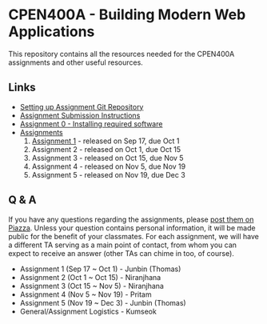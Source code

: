 # CPEN400A - Building Modern Web Applications

This repository contains all the resources needed for the CPEN400A assignments and other useful resources.

## Links

* [Setting up Assignment Git Repository](assignments/setup.md)
* [Assignment Submission Instructions](assignments/canvas-submission.md)
* [Assignment 0 - Installing required software](assignments/assignment-0.md)
* [Assignments](assignments)
    1. [Assignment 1](assignments/assignment-1.md) - released on Sep 17, due Oct 1
    2. Assignment 2 - released on Oct 1, due Oct 15
    3. Assignment 3 - released on Oct 15, due Nov 5
    4. Assignment 4 - released on Nov 5, due Nov 19
    5. Assignment 5 - released on Nov 19, due Dec 3

## Q & A

If you have any questions regarding the assignments, please [post them on Piazza](https://piazza.com/class/kecc4tzxnau2o3). Unless your question contains personal information, it will be made public for the benefit of your classmates. For each assignment, we will have a different TA serving as a main point of contact, from whom you can expect to receive an answer (other TAs can chime in too, of course).

* Assignment 1 (Sep 17 ~ Oct 1) - Junbin (Thomas)
* Assignment 2 (Oct 1 ~ Oct 15) - Niranjhana
* Assignment 3 (Oct 15 ~ Nov 5) - Niranjhana
* Assignment 4 (Nov 5 ~ Nov 19) - Pritam
* Assignment 5 (Nov 19 ~ Dec 3) - Junbin (Thomas)
* General/Assignment Logistics - Kumseok